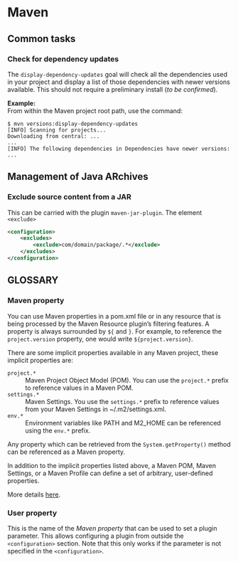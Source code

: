 # Maven

## Common tasks

### Check for dependency updates

The `display-dependency-updates` goal will check all the dependencies used in 
your project and display a list of those dependencies with newer versions 
available. This should not require a preliminary install (*to be confirmed*).

<b>Example:</b><br/>
From within the Maven project root path, use the command:
```
$ mvn versions:display-dependency-updates
[INFO] Scanning for projects...
Downloading from central: ...
...
[INFO] The following dependencies in Dependencies have newer versions:
...
```

## Management of Java ARchives

### Exclude source content from a JAR

This can be carried with the plugin `maven-jar-plugin`. The element `<exclude>`

```xml
<configuration>
    <excludes>
        <exclude>com/domain/package/.*</exclude>
    </excludes>
</configuration>
```

## GLOSSARY

### Maven property

You can use Maven properties in a pom.xml file or in any resource that is being 
processed by the Maven Resource plugin’s filtering features. A property is 
always surrounded by `${` and `}`. For example, to reference the 
`project.version` property, one would write `${project.version}`.

There are some implicit properties available in any Maven project, these 
implicit properties are:

<dl>
<dt><code>project.*</code></dt>
<dd>
Maven Project Object Model (POM). You can use the <code>project.*</code> prefix 
to reference values in a Maven POM.
</dd>
<dt><code>settings.*</code></dt>
<dd>
Maven Settings. You use the <code>settings.*</code> prefix to reference values 
from your Maven Settings in ~/.m2/settings.xml.
</dd>
<dt><code>env.*</code></dt>
<dd>
Environment variables like PATH and M2_HOME can be referenced using the 
<code>env.*</code> prefix.
</dd>
</dl>

Any property which can be retrieved from the `System.getProperty()` method can 
be referenced as a Maven property. 

In addition to the implicit properties listed above, a Maven POM, Maven 
Settings, or a Maven Profile can define a set of arbitrary, user-defined 
properties.

More details [here](https://books.sonatype.com/mvnref-book/reference/resource-filtering-sect-properties.html).

### User property

This is the name of the *Maven property* that can be used to set a plugin 
parameter. This allows configuring a plugin from outside the `<configuration>` 
section. Note that this only works if the parameter is not specified in the 
`<configuration>`.

